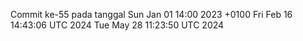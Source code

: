 Commit ke-55 pada tanggal Sun Jan 01 14:00 2023 +0100
Fri Feb 16 14:43:06 UTC 2024
Tue May 28 11:23:50 UTC 2024
